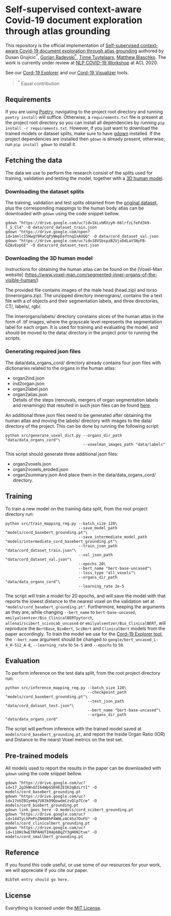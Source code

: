 # Self-supervised context-aware Covid-19 document exploration through atlas grounding

This repository is the official implementation of [Self-supervised context-aware Covid-19 document exploration through atlas grounding](https://github.com/gorjanradevski/macchina) authored by Dusan Grujicic<sup>*</sup>, [Gorjan Radevski<sup>*</sup>](http://gorjanradevski.github.io/), [Tinne Tuytelaars](https://homes.esat.kuleuven.be/~tuytelaa/), [Matthew Blaschko](https://homes.esat.kuleuven.be/~mblaschk/). The work is currently under review at [NLP COVID-19 Workshop](https://www.nlpcovid19workshop.org/) at ACL 2020.

See our [Cord-19 Explorer](https://cord19-explorer.herokuapp.com/) and our [Cord-19 Visualizer](https://github.com/dusangrujicic/cord19-visualizer) tools.

><sup>*</sup> Equal contribution

## Requirements

If you are using [Poetry](https://python-poetry.org/), navigating to the project root directory and running `poetry install` will suffice. Otherwise, a `requirements.txt` file is present at the project root directory so you can install all dependencies by running `pip install -r requirements.txt`. However, if you just want to download the trained models or dataset splits, make sure to have [gdown](https://github.com/wkentaro/gdown) installed. If the project dependencies are installed then `gdown` is already present, otherwise, run `pip install gdown` to install it.

## Fetching the data

The data we use to perform the research consist of the splits used for training, validation and testing the model, together with a [3D human model](https://www.voxel-man.com/segmented-inner-organs-of-the-visible-human/). 

### Downloading the dataset splits

The training, validation and test splits obtained from the [original dataset](https://www.kaggle.com/allen-institute-for-ai/CORD-19-research-challenge), plus the corresponding mappings to the human body atlas can be downloaded with `gdown` using the code snippet bellow.

```shell
gdown "https://drive.google.com/uc?id=1kLvbRVzyR-66lrfzLfeFd3k9-l_S_Cl4" -O data/cord_dataset_train.json
gdown "https://drive.google.com/open?id=1mnlcI5HwgY9RaCqPyWmpEeftnqIxAUQQ" -O data/cord_dataset_val.json
gdown "https://drive.google.com/uc?id=18VSbspzB2VjxDdLaVSNyFB-GZAvEopGE" -O data/cord_dataset_test.json
```

### Downloading the 3D human model

Instructions for obtaining the human atlas can be found on the [Voxel-Man website] (https://www.voxel-man.com/segmented-inner-organs-of-the-visible-human/)

The provided file contains images of the male head (head.zip) and torso (innerorgans.zip). The unzipped directory innerograns/, contains the a text file with a of objects and their segmentation labels, and three directories, CT/, labels/, rgb/.

The innerorgans/labels/ directory constains slices of the human atlas in the form of .tif images, where the grayscale level represents the segmentation label for each organ. It is used for training and evaluating the model, and should be moved to the data/ directory in the project prior to running the scripts.

### Generating required json files

The data/data_organs_cord/ directory already contains four json files with dictionaries related to the organs in the human atlas:
  - organ2ind.json
  - ind2organ.json
  - organ2label.json
  - organ2alias.json\
Details of the steps (removals, mergers of organ segmentation labels and renamings) that resulted in such json files can be found [here](data/README.md).
  
An additional three json files need to be generated after obtaining the human atlas and moving the labels/ directory with images to the data/ directory of the project.
This can be done by running the following script:
```shell
python src/generate_voxel_dict.py --organs_dir_path "data/data_organs_cord"\
                                  --voxelman_images_path "data/labels"
```
This script should generate three additional json files:
  - organ2voxels.json
  - organ2voxels_eroded.json
  - organ2summary.json
And place them in the data/data_organs_cord/ directory.
  

## Training

To train a new model on the training data split, from the root project directory run:

```shell
python src/train_mapping_reg.py --batch_size 128\
                                --save_model_path "models/cord_basebert_grounding.pt"\
                                --save_intermediate_model_path "models/intermediate_cord_basebert_grounding.pt"\
                                --train_json_path "data/cord_dataset_train.json"\
                                --val_json_path "data/cord_dataset_val.json"\
                                --epochs 20\
                                --bert_name "bert-base-uncased"\
                                --loss_type "all_voxels"\
                                --organs_dir_path "data/data_organs_cord"\
                                --learning_rate 2e-5
```

The script will train a model for 20 epochs, and will save the model with that reports the lowest distance to the nearest voxel on the validation set at `"models/cord_basebert_grounding.pt"`. Furthermore, keeping the arguments as they are, while changing `--bert_name` to `bert-base-uncased`, `emilyalsentzer/Bio_ClinicalBERTpytorch`, `allenai/scibert_scivocab_uncased` or `emilyalsentzer/Bio_ClinicalBERT`, will reproduce the `BertBase`, `BioBert`, `SciBert` and `ClinicalBert` models from the paper accordingly. To train the model we use for the [Cord-19 Explorer tool](https://cord19-explorer.herokuapp.com/), the `--bert_name` argument should be changed to `google/bert_uncased_L-4_H-512_A-8`, `--learning_rate` to `5e-5` and `--epochs` to `50`.

## Evaluation

To perform inference on the test data split, from the root project directory run:

```shell
python src/inference_mapping_reg.py --batch_size 128\
                                    --checkpoint_path "models/cord_basebert_grounding.pt"\
                                    --test_json_path "data/cord_dataset_test.json"\
                                    --bert_name "bert-base-uncased"\
                                    --organs_dir_path "data/data_organs_cord"
```

The script will perfrom inference with the trained model saved at `models/cord_basebert_grounding.pt`, and report the Inside Organ Ratio (IOR) and Distance to the nearst Voxel metrics on the test set.

## Pre-trained models

All models used to report the results in the paper can be downloaded with `gdown` using the code snippet bellow.

```shell
gdown "https://drive.google.com/uc?id=17_2g3kWndZI64WpGSR4EZEIK2qBzLrtI" -O models/cord_basebert_grounding.pt
gdown "https://drive.google.com/uc?id=17nUZ0Iym6q7U83kO9QowdmCzvQlp7Cce" -O models/cord_biobert_grounding.pt
gdown link_goes_here -O models/cord_scibert_grounding.pt
gdown "https://drive.google.com/uc?id=144TyLhPmPnZNH88hP4WHLzAC4So7OvFU" -O models/cord_clinicalbert_grounding.pt
gdown "https://drive.google.com/uc?id=11OHi9wETRPAHUTIH4p6BqZY3gH6NJtve" -O models/cord_smallbert_grounding.pt
```

## Reference

If you found this code useful, or use some of our resources for your work, we will appreciate if you cite our paper.

```tex
BibTeX entry should go here.
```

## License

Everything is licensed under the [MIT License](https://opensource.org/licenses/MIT).
